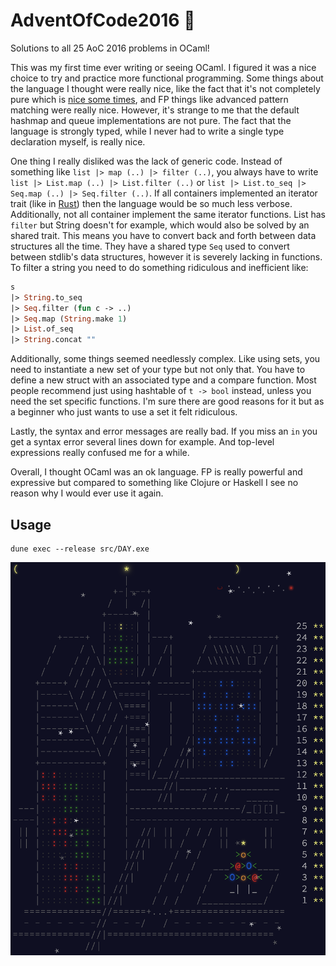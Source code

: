 # AdventOfCode2016 :camel:
Solutions to all 25 AoC 2016 problems in OCaml!

This was my first time ever writing or seeing OCaml. I figured it was a nice choice to try and practice more functional programming. Some things about the language I thought were really nice, like the fact that it's not completely pure which is [nice some times](./src/day08.ml), and FP things like advanced pattern matching were really nice. However, it's strange to me that the default hashmap and queue implementations are not pure. The fact that the language is strongly typed, while I never had to write a single type declaration myself, is really nice.

One thing I really disliked was the lack of generic code. Instead of something like `list |> map (..) |> filter (..)`, you always have to write `list |> List.map (..) |> List.filter (..)` or `list |> List.to_seq |> Seq.map (..) |> Seq.filter (..)`. If all containers implemented an iterator trait (like in [Rust](https://doc.rust-lang.org/std/iter/trait.Iterator.html)) then the language would be so much less verbose. Additionally, not all container implement the same iterator functions. List has `filter` but String doesn't for example, which would also be solved by an shared trait. This means you have to convert back and forth between data structures all the time. They have a shared type `Seq` used to convert between stdlib's data structures, however it is severely lacking in functions. To filter a string you need to do something ridiculous and inefficient like:

```ocaml
s
|> String.to_seq
|> Seq.filter (fun c -> ..)
|> Seq.map (String.make 1)
|> List.of_seq
|> String.concat ""
```

Additionally, some things seemed needlessly complex. Like using sets, you need to instantiate a new set of your type but not only that. You have to define a new struct with an associated type and a compare function. Most people recommend just using hashtable of `t -> bool` instead, unless you need the set specific functions. I'm sure there are good reasons for it but as a beginner who just wants to use a set it felt ridiculous.

Lastly, the syntax and error messages are really bad. If you miss an `in` you get a syntax error several lines down for example. And top-level expressions really confused me for a while.

Overall, I thought OCaml was an ok language. FP is really powerful and expressive but compared to something like Clojure or Haskell I see no reason why I would ever use it again.

## Usage
```
dune exec --release src/DAY.exe
```

![end-screen](../imgs/end-screen-2016.png)
